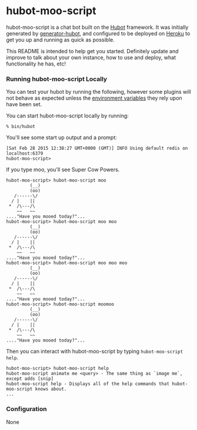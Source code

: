 # hubot-moo-script

hubot-moo-script is a chat bot built on the [Hubot][hubot] framework. It was
initially generated by [generator-hubot][generator-hubot], and configured to be
deployed on [Heroku][heroku] to get you up and running as quick as possible.

This README is intended to help get you started. Definitely update and improve
to talk about your own instance, how to use and deploy, what functionality he
has, etc!

[heroku]: http://www.heroku.com
[hubot]: http://hubot.github.com
[generator-hubot]: https://github.com/github/generator-hubot

### Running hubot-moo-script Locally

You can test your hubot by running the following, however some plugins will not
behave as expected unless the [environment variables](#configuration) they rely
upon have been set.

You can start hubot-moo-script locally by running:

    % bin/hubot

You'll see some start up output and a prompt:

    [Sat Feb 28 2015 12:38:27 GMT+0000 (GMT)] INFO Using default redis on localhost:6379
    hubot-moo-script>

If you type moo, you'll see Super Cow Powers.

    hubot-moo-script> hubot-moo-script moo
             (__)
             (oo)
       /------\/
      / |    ||
     *  /\---/\
        ~~   ~~
    ...."Have you mooed today?"...
    hubot-moo-script> hubot-moo-script moo moo
             (__)
             (oo)
       /------\/
      / |    ||
     *  /\---/\
        ~~   ~~
    ...."Have you mooed today?"...
    hubot-moo-script> hubot-moo-script moo moo moo
             (__)
             (oo)
       /------\/
      / |    ||
     *  /\---/\
        ~~   ~~
    ...."Have you mooed today?"...
    hubot-moo-script> hubot-moo-script moomoo
             (__)
             (oo)
       /------\/
      / |    ||
     *  /\---/\
        ~~   ~~
    ...."Have you mooed today?"...

Then you can interact with hubot-moo-script by typing `hubot-moo-script help`.

    hubot-moo-script> hubot-moo-script help
    hubot-moo-script animate me <query> - The same thing as `image me`, except adds [snip]
    hubot-moo-script help - Displays all of the help commands that hubot-moo-script knows about.
    ...

### Configuration

None
